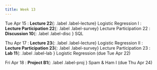 ```yaml
---
title: Week 13
---
```



Tue Apr 15
: **Lecture 22**{: .label .label-lecture} Logistic Regression I
: **Lecture Participation 22**{: .label .label-survey} Lecture Participation 22
: **Discussion 10**{: .label .label-disc } SQL
    
Thu Apr 17
: **Lecture 23**{: .label .label-lecture} Logistic Regression II
: **Lecture Participation 23**{: .label .label-survey} Lecture Participation 23
: **Lab 11**{: .label .label-lab } Logistic Regression (due Tue Apr 22)
<!-- : **Exam Prep 10**{: .label .label-examprep } Logistic Regression -->

Fri Apr 18
: **Project B1**{: .label .label-proj } Spam & Ham I (due Thu Apr 24)